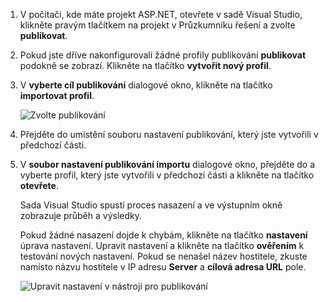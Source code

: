 
1. V počítači, kde máte projekt ASP.NET, otevřete v sadě Visual Studio, klikněte pravým tlačítkem na projekt v Průzkumníku řešení a zvolte **publikovat**.

1. Pokud jste dříve nakonfigurovali žádné profily publikování **publikovat** podokně se zobrazí. Klikněte na tlačítko **vytvořit nový profil**.

1. V **vyberte cíl publikování** dialogové okno, klikněte na tlačítko **importovat profil**.

    ![Zvolte publikování](../../deployment/media/tutorial-publish-tool-import-profile.png)

1. Přejděte do umístění souboru nastavení publikování, který jste vytvořili v předchozí části.

1. V **soubor nastavení publikování importu** dialogové okno, přejděte do a vyberte profil, který jste vytvořili v předchozí části a klikněte na tlačítko **otevřete**.

    Sada Visual Studio spustí proces nasazení a ve výstupním okně zobrazuje průběh a výsledky.

    Pokud žádné nasazení dojde k chybám, klikněte na tlačítko **nastavení** úprava nastavení. Upravit nastavení a klikněte na tlačítko **ověřením** k testování nových nastavení. Pokud se nenašel název hostitele, zkuste namísto názvu hostitele v IP adresu **Server** a **cílová adresa URL** pole.

    ![Upravit nastavení v nástroji pro publikování](../../deployment/media/tutorial-configure-publish-settings-in-tool.png)
